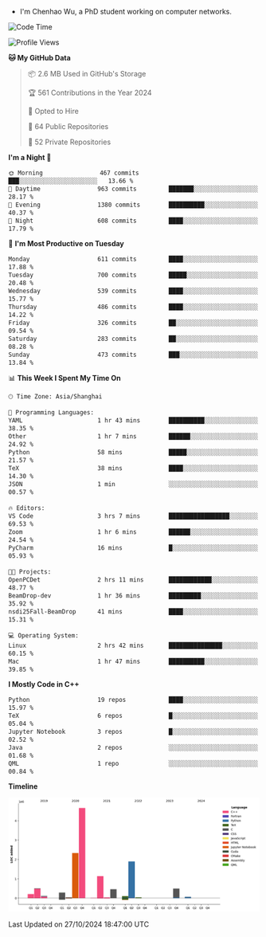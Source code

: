 - I'm Chenhao Wu, a PhD student working on computer networks.

<!--START_SECTION:waka-->
![Code Time](http://img.shields.io/badge/Code%20Time-4%20hrs%2030%20mins-blue)

![Profile Views](http://img.shields.io/badge/Profile%20Views-8-blue)

**🐱 My GitHub Data** 

> 📦 2.6 MB Used in GitHub's Storage 
 > 
> 🏆 561 Contributions in the Year 2024
 > 
> 💼 Opted to Hire
 > 
> 📜 64 Public Repositories 
 > 
> 🔑 52 Private Repositories 
 > 
**I'm a Night 🦉** 

```text
🌞 Morning                467 commits         ███░░░░░░░░░░░░░░░░░░░░░░   13.66 % 
🌆 Daytime                963 commits         ███████░░░░░░░░░░░░░░░░░░   28.17 % 
🌃 Evening                1380 commits        ██████████░░░░░░░░░░░░░░░   40.37 % 
🌙 Night                  608 commits         ████░░░░░░░░░░░░░░░░░░░░░   17.79 % 
```
📅 **I'm Most Productive on Tuesday** 

```text
Monday                   611 commits         ████░░░░░░░░░░░░░░░░░░░░░   17.88 % 
Tuesday                  700 commits         █████░░░░░░░░░░░░░░░░░░░░   20.48 % 
Wednesday                539 commits         ████░░░░░░░░░░░░░░░░░░░░░   15.77 % 
Thursday                 486 commits         ████░░░░░░░░░░░░░░░░░░░░░   14.22 % 
Friday                   326 commits         ██░░░░░░░░░░░░░░░░░░░░░░░   09.54 % 
Saturday                 283 commits         ██░░░░░░░░░░░░░░░░░░░░░░░   08.28 % 
Sunday                   473 commits         ███░░░░░░░░░░░░░░░░░░░░░░   13.84 % 
```


📊 **This Week I Spent My Time On** 

```text
🕑︎ Time Zone: Asia/Shanghai

💬 Programming Languages: 
YAML                     1 hr 43 mins        ██████████░░░░░░░░░░░░░░░   38.35 % 
Other                    1 hr 7 mins         ██████░░░░░░░░░░░░░░░░░░░   24.92 % 
Python                   58 mins             █████░░░░░░░░░░░░░░░░░░░░   21.57 % 
TeX                      38 mins             ████░░░░░░░░░░░░░░░░░░░░░   14.30 % 
JSON                     1 min               ░░░░░░░░░░░░░░░░░░░░░░░░░   00.57 % 

🔥 Editors: 
VS Code                  3 hrs 7 mins        █████████████████░░░░░░░░   69.53 % 
Zoom                     1 hr 6 mins         ██████░░░░░░░░░░░░░░░░░░░   24.54 % 
PyCharm                  16 mins             █░░░░░░░░░░░░░░░░░░░░░░░░   05.93 % 

🐱‍💻 Projects: 
OpenPCDet                2 hrs 11 mins       ████████████░░░░░░░░░░░░░   48.77 % 
BeamDrop-dev             1 hr 36 mins        █████████░░░░░░░░░░░░░░░░   35.92 % 
nsdi25Fall-BeamDrop      41 mins             ████░░░░░░░░░░░░░░░░░░░░░   15.31 % 

💻 Operating System: 
Linux                    2 hrs 42 mins       ███████████████░░░░░░░░░░   60.15 % 
Mac                      1 hr 47 mins        ██████████░░░░░░░░░░░░░░░   39.85 % 
```

**I Mostly Code in C++** 

```text
Python                   19 repos            ████░░░░░░░░░░░░░░░░░░░░░   15.97 % 
TeX                      6 repos             █░░░░░░░░░░░░░░░░░░░░░░░░   05.04 % 
Jupyter Notebook         3 repos             █░░░░░░░░░░░░░░░░░░░░░░░░   02.52 % 
Java                     2 repos             ░░░░░░░░░░░░░░░░░░░░░░░░░   01.68 % 
QML                      1 repo              ░░░░░░░░░░░░░░░░░░░░░░░░░   00.84 % 
```



**Timeline**

![Lines of Code chart](https://raw.githubusercontent.com/Vito-Swift/Vito-Swift/main/assets/bar_graph.png)


 Last Updated on 27/10/2024 18:47:00 UTC
<!--END_SECTION:waka-->
